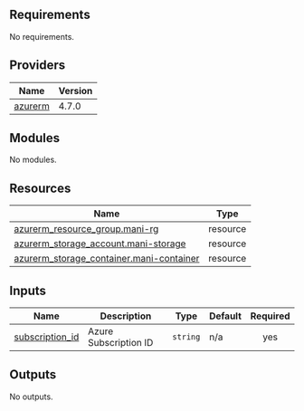 <!-- BEGIN_TF_DOCS -->
## Requirements

No requirements.

## Providers

| Name | Version |
|------|---------|
| <a name="provider_azurerm"></a> [azurerm](#provider\_azurerm) | 4.7.0 |

## Modules

No modules.

## Resources

| Name | Type |
|------|------|
| [azurerm_resource_group.mani-rg](https://registry.terraform.io/providers/hashicorp/azurerm/latest/docs/resources/resource_group) | resource |
| [azurerm_storage_account.mani-storage](https://registry.terraform.io/providers/hashicorp/azurerm/latest/docs/resources/storage_account) | resource |
| [azurerm_storage_container.mani-container](https://registry.terraform.io/providers/hashicorp/azurerm/latest/docs/resources/storage_container) | resource |

## Inputs

| Name | Description | Type | Default | Required |
|------|-------------|------|---------|:--------:|
| <a name="input_subscription_id"></a> [subscription\_id](#input\_subscription\_id) | Azure Subscription ID | `string` | n/a | yes |

## Outputs

No outputs.
<!-- END_TF_DOCS -->